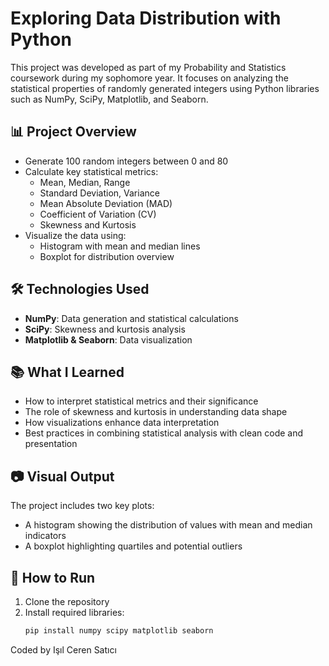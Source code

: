 # Exploring Data Distribution with Python

This project was developed as part of my Probability and Statistics coursework during my sophomore year. It focuses on analyzing the statistical properties of randomly generated integers using Python libraries such as NumPy, SciPy, Matplotlib, and Seaborn.

## 📊 Project Overview

- Generate 100 random integers between 0 and 80
- Calculate key statistical metrics:
  - Mean, Median, Range
  - Standard Deviation, Variance
  - Mean Absolute Deviation (MAD)
  - Coefficient of Variation (CV)
  - Skewness and Kurtosis
- Visualize the data using:
  - Histogram with mean and median lines
  - Boxplot for distribution overview

## 🛠 Technologies Used

- **NumPy**: Data generation and statistical calculations
- **SciPy**: Skewness and kurtosis analysis
- **Matplotlib & Seaborn**: Data visualization

## 📚 What I Learned

- How to interpret statistical metrics and their significance
- The role of skewness and kurtosis in understanding data shape
- How visualizations enhance data interpretation
- Best practices in combining statistical analysis with clean code and presentation

## 📷 Visual Output

The project includes two key plots:
- A histogram showing the distribution of values with mean and median indicators
- A boxplot highlighting quartiles and potential outliers

## 🚀 How to Run

1. Clone the repository  
2. Install required libraries:  
   ```bash
   pip install numpy scipy matplotlib seaborn

Coded by Işıl Ceren Satıcı
